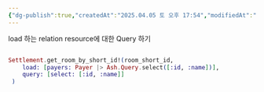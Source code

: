 ```yaml
---
{"dg-publish":true,"createdAt":"2025.04.05 토 오후 17:54","modifiedAt":"2025.04.08 화 오전 9:45","tags":["ash","query"],"permalink":"/임시/Ash Nested Query/","dgPassFrontmatter":true}
---
```



load 하는 relation resource에 대한 Query 하기
```elixir

Settlement.get_room_by_short_id!(room_short_id,
	load: [payers: Payer |> Ash.Query.select([:id, :name])],
	query: [select: [:id, :name]]
 )
       
```

